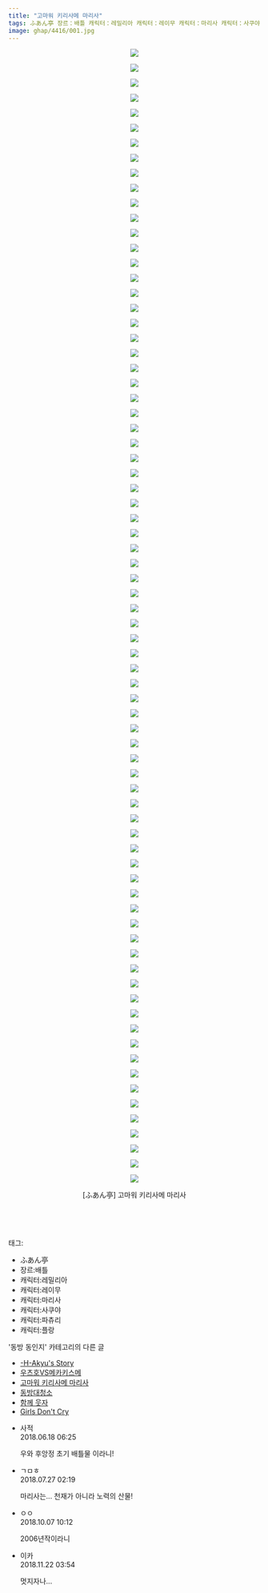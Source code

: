 ```yaml
---
title: "고마워 키리사메 마리사"
tags: ふあん亭 장르：배틀 캐릭터：레밀리아 캐릭터：레이무 캐릭터：마리사 캐릭터：사쿠야 캐릭터：파츄리 캐릭터：플랑 동방_동인지
image: ghap/4416/001.jpg
---
```

<div class="article">
<p style="text-align: center; clear: none; float: none;"><img src="{{ site.nasurl }}/ghap/4416/001.jpg"/></p>
<p style="text-align: center; clear: none; float: none;"><img src="{{ site.nasurl }}/ghap/4416/002.jpg"/></p>
<p style="text-align: center; clear: none; float: none;"><img src="{{ site.nasurl }}/ghap/4416/003.jpg"/></p>
<p style="text-align: center; clear: none; float: none;"><img src="{{ site.nasurl }}/ghap/4416/004.jpg"/></p>
<p style="text-align: center; clear: none; float: none;"><img src="{{ site.nasurl }}/ghap/4416/005.jpg"/></p>
<p style="text-align: center; clear: none; float: none;"><img src="{{ site.nasurl }}/ghap/4416/006.jpg"/></p>
<p style="text-align: center; clear: none; float: none;"><img src="{{ site.nasurl }}/ghap/4416/007.jpg"/></p>
<p style="text-align: center; clear: none; float: none;"><img src="{{ site.nasurl }}/ghap/4416/008.jpg"/></p>
<p style="text-align: center; clear: none; float: none;"><img src="{{ site.nasurl }}/ghap/4416/009.jpg"/></p>
<p style="text-align: center; clear: none; float: none;"><img src="{{ site.nasurl }}/ghap/4416/010.jpg"/></p>
<p style="text-align: center; clear: none; float: none;"><img src="{{ site.nasurl }}/ghap/4416/011.jpg"/></p>
<p style="text-align: center; clear: none; float: none;"><img src="{{ site.nasurl }}/ghap/4416/012.jpg"/></p>
<p style="text-align: center; clear: none; float: none;"><img src="{{ site.nasurl }}/ghap/4416/013.jpg"/></p>
<p style="text-align: center; clear: none; float: none;"><img src="{{ site.nasurl }}/ghap/4416/014.jpg"/></p>
<p style="text-align: center; clear: none; float: none;"><img src="{{ site.nasurl }}/ghap/4416/015.jpg"/></p>
<p style="text-align: center; clear: none; float: none;"><img src="{{ site.nasurl }}/ghap/4416/016.jpg"/></p>
<p style="text-align: center; clear: none; float: none;"><img src="{{ site.nasurl }}/ghap/4416/017.jpg"/></p>
<p style="text-align: center; clear: none; float: none;"><img src="{{ site.nasurl }}/ghap/4416/018.jpg"/></p>
<p style="text-align: center; clear: none; float: none;"><img src="{{ site.nasurl }}/ghap/4416/019.jpg"/></p>
<p style="text-align: center; clear: none; float: none;"><img src="{{ site.nasurl }}/ghap/4416/020.jpg"/></p>
<p style="text-align: center; clear: none; float: none;"><img src="{{ site.nasurl }}/ghap/4416/021.jpg"/></p>
<p style="text-align: center; clear: none; float: none;"><img src="{{ site.nasurl }}/ghap/4416/022.jpg"/></p>
<p style="text-align: center; clear: none; float: none;"><img src="{{ site.nasurl }}/ghap/4416/023.jpg"/></p>
<p style="text-align: center; clear: none; float: none;"><img src="{{ site.nasurl }}/ghap/4416/024.jpg"/></p>
<p style="text-align: center; clear: none; float: none;"><img src="{{ site.nasurl }}/ghap/4416/025.jpg"/></p>
<p style="text-align: center; clear: none; float: none;"><img src="{{ site.nasurl }}/ghap/4416/026.jpg"/></p>
<p style="text-align: center; clear: none; float: none;"><img src="{{ site.nasurl }}/ghap/4416/027.jpg"/></p>
<p style="text-align: center; clear: none; float: none;"><img src="{{ site.nasurl }}/ghap/4416/028.jpg"/></p>
<p style="text-align: center; clear: none; float: none;"><img src="{{ site.nasurl }}/ghap/4416/029.jpg"/></p>
<p style="text-align: center; clear: none; float: none;"><img src="{{ site.nasurl }}/ghap/4416/030.jpg"/></p>
<p style="text-align: center; clear: none; float: none;"><img src="{{ site.nasurl }}/ghap/4416/031.jpg"/></p>
<p style="text-align: center; clear: none; float: none;"><img src="{{ site.nasurl }}/ghap/4416/032.jpg"/></p>
<p style="text-align: center; clear: none; float: none;"><img src="{{ site.nasurl }}/ghap/4416/033.jpg"/></p>
<p style="text-align: center; clear: none; float: none;"><img src="{{ site.nasurl }}/ghap/4416/034.jpg"/></p>
<p style="text-align: center; clear: none; float: none;"><img src="{{ site.nasurl }}/ghap/4416/035.jpg"/></p>
<p style="text-align: center; clear: none; float: none;"><img src="{{ site.nasurl }}/ghap/4416/036.jpg"/></p>
<p style="text-align: center; clear: none; float: none;"><img src="{{ site.nasurl }}/ghap/4416/037.jpg"/></p>
<p style="text-align: center; clear: none; float: none;"><img src="{{ site.nasurl }}/ghap/4416/038.jpg"/></p>
<p style="text-align: center; clear: none; float: none;"><img src="{{ site.nasurl }}/ghap/4416/039.jpg"/></p>
<p style="text-align: center; clear: none; float: none;"><img src="{{ site.nasurl }}/ghap/4416/040.jpg"/></p>
<p style="text-align: center; clear: none; float: none;"><img src="{{ site.nasurl }}/ghap/4416/041.jpg"/></p>
<p style="text-align: center; clear: none; float: none;"><img src="{{ site.nasurl }}/ghap/4416/042.jpg"/></p>
<p style="text-align: center; clear: none; float: none;"><img src="{{ site.nasurl }}/ghap/4416/043.jpg"/></p>
<p style="text-align: center; clear: none; float: none;"><img src="{{ site.nasurl }}/ghap/4416/044.jpg"/></p>
<p style="text-align: center; clear: none; float: none;"><img src="{{ site.nasurl }}/ghap/4416/045.jpg"/></p>
<p style="text-align: center; clear: none; float: none;"><img src="{{ site.nasurl }}/ghap/4416/046.jpg"/></p>
<p style="text-align: center; clear: none; float: none;"><img src="{{ site.nasurl }}/ghap/4416/047.jpg"/></p>
<p style="text-align: center; clear: none; float: none;"><img src="{{ site.nasurl }}/ghap/4416/048.jpg"/></p>
<p style="text-align: center; clear: none; float: none;"><img src="{{ site.nasurl }}/ghap/4416/049.jpg"/></p>
<p style="text-align: center; clear: none; float: none;"><img src="{{ site.nasurl }}/ghap/4416/050.jpg"/></p>
<p style="text-align: center; clear: none; float: none;"><img src="{{ site.nasurl }}/ghap/4416/051.jpg"/></p>
<p style="text-align: center; clear: none; float: none;"><img src="{{ site.nasurl }}/ghap/4416/052.jpg"/></p>
<p style="text-align: center; clear: none; float: none;"><img src="{{ site.nasurl }}/ghap/4416/053.jpg"/></p>
<p style="text-align: center; clear: none; float: none;"><img src="{{ site.nasurl }}/ghap/4416/054.jpg"/></p>
<p style="text-align: center; clear: none; float: none;"><img src="{{ site.nasurl }}/ghap/4416/055.jpg"/></p>
<p style="text-align: center; clear: none; float: none;"><img src="{{ site.nasurl }}/ghap/4416/056.jpg"/></p>
<p style="text-align: center; clear: none; float: none;"><img src="{{ site.nasurl }}/ghap/4416/057.jpg"/></p>
<p style="text-align: center; clear: none; float: none;"><img src="{{ site.nasurl }}/ghap/4416/058.jpg"/></p>
<p style="text-align: center; clear: none; float: none;"><img src="{{ site.nasurl }}/ghap/4416/059.jpg"/></p>
<p style="text-align: center; clear: none; float: none;"><img src="{{ site.nasurl }}/ghap/4416/060.jpg"/></p>
<p style="text-align: center; clear: none; float: none;"><img src="{{ site.nasurl }}/ghap/4416/061.jpg"/></p>
<p style="text-align: center; clear: none; float: none;"><img src="{{ site.nasurl }}/ghap/4416/062.jpg"/></p>
<p style="text-align: center; clear: none; float: none;"><img src="{{ site.nasurl }}/ghap/4416/063.jpg"/></p>
<p style="text-align: center; clear: none; float: none;"><img src="{{ site.nasurl }}/ghap/4416/064.jpg"/></p>
<p style="text-align: center; clear: none; float: none;"><img src="{{ site.nasurl }}/ghap/4416/065.jpg"/></p>
<p style="text-align: center; clear: none; float: none;"><img src="{{ site.nasurl }}/ghap/4416/066.jpg"/></p>
<p style="text-align: center; clear: none; float: none;"><img src="{{ site.nasurl }}/ghap/4416/067.jpg"/></p>
<p style="text-align: center; clear: none; float: none;"><img src="{{ site.nasurl }}/ghap/4416/068.jpg"/></p>
<p style="text-align: center; clear: none; float: none;"><img src="{{ site.nasurl }}/ghap/4416/069.jpg"/></p>
<p style="text-align: center; clear: none; float: none;"><img src="{{ site.nasurl }}/ghap/4416/070.jpg"/></p>
<p style="text-align: center; clear: none; float: none;"><img src="{{ site.nasurl }}/ghap/4416/071.jpg"/></p>
<p style="text-align: center; clear: none; float: none;"><img src="{{ site.nasurl }}/ghap/4416/072.jpg"/></p>
<p style="text-align: center; clear: none; float: none;"><img src="{{ site.nasurl }}/ghap/4416/073.jpg"/></p>
<p style="text-align: center; clear: none; float: none;"><img src="{{ site.nasurl }}/ghap/4416/074.jpg"/></p>
<p style="text-align: center; clear: none; float: none;"><img src="{{ site.nasurl }}/ghap/4416/075.jpg"/></p>
<p style="text-align: center; clear: none; float: none;"><img src="{{ site.nasurl }}/ghap/4416/076.jpg"/></p>
<p style="text-align: center; clear: none; float: none;">[ふあん亭] 고마워 키리사메 마리사</p>
<p style="text-align: center; clear: none; float: none;"><br/></p>
<p><br/></p>
</div><div class="tagTrail">
<p>태그: </p>
<ul>
<li>ふあん亭</li>
<li>장르:배틀</li>
<li>캐릭터:레밀리아</li>
<li>캐릭터:레이무</li>
<li>캐릭터:마리사</li>
<li>캐릭터:사쿠야</li>
<li>캐릭터:파츄리</li>
<li>캐릭터:플랑</li>
</ul>
</div><div class="another">
<p>'동방 동인지' 카테고리의 다른 글</p>
<ul>
<li><a href="/2018-06-09-ghap_4418">-H-Akyu's Story</a></li>
<li><a href="/2018-06-09-ghap_4417">우츠호VS메카키스메</a></li>
<li><a href="/2018-06-09-ghap_4416">고마워 키리사메 마리사</a></li>
<li><a href="/2018-06-09-ghap_4415">동방대청소</a></li>
<li><a href="/2018-06-09-ghap_4414">함께 웃자</a></li>
<li><a href="/2018-06-09-ghap_4413">Girls Don't Cry</a></li>
</ul>
</div><div class="cb_module cb_fluid">
<div class="cb_wrt cb_profile">
<div class="comment">
<ul>
<li class="cb_thumb_off" id="comment15272041">
<div class="cb_comment_area">
<div class="cb_info_area">
<div class="cb_section">
<span class="cb_nick_name">사적</span>
</div>
<div class="cb_section">
<span class="cb_date">2018.06.18 06:25 </span>
</div>
</div>
<div class="cb_dsc_comment">
<p class="cb_dsc">
											우와 후앙정 초기 배틀물 이라니!
										</p>
</div>
</div></li>
<li class="cb_thumb_off" id="comment15294520">
<div class="cb_comment_area">
<div class="cb_info_area">
<div class="cb_section">
<span class="cb_nick_name">ㄱㅁㅎ</span>
</div>
<div class="cb_section">
<span class="cb_date">2018.07.27 02:19 </span>
</div>
</div>
<div class="cb_dsc_comment">
<p class="cb_dsc">
											마리사는... 천재가 아니라 노력의 산물!
										</p>
</div>
</div></li>
<li class="cb_thumb_off" id="comment15347375">
<div class="cb_comment_area">
<div class="cb_info_area">
<div class="cb_section">
<span class="cb_nick_name">ㅇㅇ</span>
</div>
<div class="cb_section">
<span class="cb_date">2018.10.07 10:12 </span>
</div>
</div>
<div class="cb_dsc_comment">
<p class="cb_dsc">
											2006년작이라니
										</p>
</div>
</div></li>
<li class="cb_thumb_off" id="comment15376498">
<div class="cb_comment_area">
<div class="cb_info_area">
<div class="cb_section">
<span class="cb_nick_name">이카</span>
</div>
<div class="cb_section">
<span class="cb_date">2018.11.22 03:54 </span>
</div>
</div>
<div class="cb_dsc_comment">
<p class="cb_dsc">
											멋지자나...
										</p>
</div>
</div></li>
</ul>
</div>
</div><!-- commentList close -->
</div>
